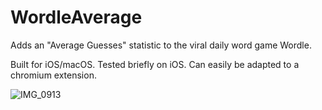 # WordleAverage
Adds an "Average Guesses" statistic to the viral daily word game Wordle.

Built for iOS/macOS. Tested briefly on iOS. 
Can easily be adapted to a chromium extension.

![IMG_0913](https://user-images.githubusercontent.com/1229823/151096393-d4e75edb-5e9b-4de0-8502-9d467ebd8409.PNG)
